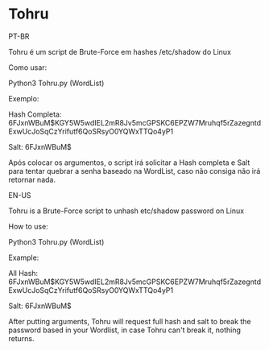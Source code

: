 # Tohru

PT-BR

Tohru é um script de Brute-Force em hashes /etc/shadow do Linux 

Como usar:

Python3 Tohru.py (WordList)

Exemplo:

Hash Completa: $6$FJxnWBuM$KGY5W5wdIEL2mR8Jv5mcGPSKC6EPZW7Mruhqf5rZazegntdExwUcJoSqCzYrifutf6QoSRsyO0YQWxTTQo4yP1

Salt: $6$FJxnWBuM$

Após colocar os argumentos, o script irá solicitar a Hash completa e Salt para tentar quebrar a senha baseado na WordList, caso não consiga não irá retornar nada.

EN-US

Tohru is a Brute-Force script to unhash etc/shadow password on Linux

How to use:

Python3 Tohru.py (WordList)

Example:

All Hash: $6$FJxnWBuM$KGY5W5wdIEL2mR8Jv5mcGPSKC6EPZW7Mruhqf5rZazegntdExwUcJoSqCzYrifutf6QoSRsyO0YQWxTTQo4yP1

Salt: $6$FJxnWBuM$

After putting arguments, Tohru will request full hash and salt to break the password based in your Wordlist, in case Tohru can't break it, nothing returns.


